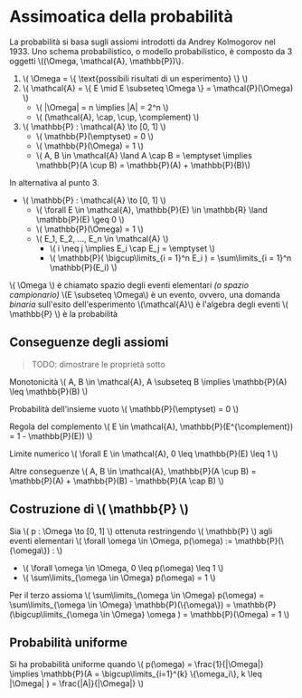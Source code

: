 # Assimoatica della probabilità

La probabilità si basa sugli assiomi introdotti da Andrey Kolmogorov nel 1933.
Uno schema probabilistico, o modello probabilistico, è composto da 3 oggetti \\((\Omega, \mathcal{A}, \mathbb{P})\\). 

1. \\( \Omega = \\{ \text{possibili risultati di un esperimento} \\} \\)
2. \\( \mathcal{A} = \\{ E \mid E \subseteq \Omega \\} = \mathcal{P}(\Omega) \\) 
    - \\( |\Omega| = n \implies |A| = 2^n \\)
    - \\( (\mathcal{A}, \cap, \cup, \complement) \\)
3. \\( \mathbb{P} : \mathcal{A} \to [0, 1] \\)
    - \\( \mathbb{P}(\emptyset) = 0 \\)
    - \\( \mathbb{P}(\Omega) = 1 \\)
    - \\( A, B \in \mathcal{A} \land A \cap B = \emptyset \implies \mathbb{P}(A \cup B) = \mathbb{P}(A) + \mathbb{P}(B)\\)

In alternativa al punto 3.

- \\( \mathbb{P} : \mathcal{A} \to [0, 1] \\)
    - \\( \forall E \in \mathcal{A}, \mathbb{P}(E) \in \mathbb{R} \land \mathbb{P}(E) \geq 0 \\)
    - \\( \mathbb{P}(\Omega) = 1 \\) 
    - \\( E\_1, E\_2, ..., E\_n \in \mathcal{A} \\)
        - \\( i \neq j \implies E\_i \cap E\_j = \emptyset \\)
        - \\( \mathbb{P}( \bigcup\limits_{i = 1}^n E\_i ) = \sum\limits_{i = 1}^n \mathbb{P}(E\_i) \\) 



\\( \Omega \\) è chiamato spazio degli eventi elementari _(o spazio campionario)_
\\(E \subseteq \Omega\\) è un evento, ovvero, una domanda _binaria_ sull'esito dell'esperimento
\\(\mathcal{A}\\) è l'algebra degli eventi 
\\( \mathbb{P} \\) è la probabilità
<!-- (per chiarire, se l'esperimento produce \\(12\\), la domanda è: "12 sta fra gli eventi elementari che sto considerando nel mio evento?") -->

## Conseguenze degli assiomi

> TODO: dimostrare le proprietà sotto

Monotonicità \\( A, B \in \mathcal{A}, A \subseteq B \implies \mathbb{P}(A) \leq \mathbb{P}(B) \\)

Probabilità dell'insieme vuoto \\( \mathbb{P}(\emptyset) = 0 \\)

Regola del complemento \\( E \in \mathcal{A}, \mathbb{P}(E^{\complement}) = 1 - \mathbb{P}(E)) \\)

Limite numerico \\( \forall E \in \mathcal{A}, 0 \leq \mathbb{P}(E) \leq 1 \\)

Altre conseguenze \\( A, B \in \mathcal{A}, \mathbb{P}(A \cup B) = \mathbb{P}(A) + \mathbb{P}(B) - \mathbb{P}(A \cap B) \\)

## Costruzione di \\( \mathbb{P} \\)

Sia \\( p : \Omega \to [0, 1] \\) ottenuta restringendo \\( \mathbb{P} \\) agli eventi elementari
\\( \forall \omega \in \Omega, p(\omega) := \mathbb{P}(\\{\omega\\}) : \\)
- \\( \forall \omega \in \Omega, 0 \leq p(\omega) \leq 1 \\)
- \\( \sum\limits_{\omega \in \Omega} p(\omega) = 1 \\)

Per il terzo assioma 
\\( \sum\limits_{\omega \in \Omega} p(\omega) = \sum\limits_{\omega \in \Omega} \mathbb{P}(\\{\omega\\}) = \mathbb{P}(\bigcup\limits_{\omega \in \Omega} \omega ) = \mathbb{P}(\Omega) = 1 \\)

## Probabilità uniforme

Si ha probabilità uniforme quando \\( p(\omega) = \frac{1}{|\Omega|} \implies \mathbb{P}(A = \bigcup\limits_{i=1}^{k} \\{\omega\_i\\}, k \leq |\Omega| ) = \frac{|A|}{|\Omega|} \\)
